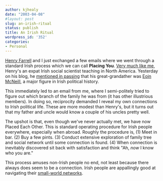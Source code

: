 ```yaml
---
author: kjhealy
date: "2003-04-08"
#layout: post
slug: an-irish-ritual
status: publish
title: An Irish Ritual
wordpress_id: '352'
categories:
- Personal
---
```


[Henry Farrell](http://farrell.blogspot.com/ "Farrellblogger .") and I just exchanged a few emails where we went through a standard Irish process which we can call **Placing You**. [Very much like me](http://www.kieranhealy.org/blog/archives/000247.html), Henry's an expat Irish social scientist teaching in North America. Yesterday on his blog, he [mentioned in passing](http://farrell.blogspot.com/2003_04_06_farrell_archive.html#92193517) that his great-grandather was [Eoin McNeill](http://www.rte.ie/millennia/people/macneilleoin.html), a major figure in Irish political history.

This immediately led to an email from me, where I semi-politely tried to figure out which branch of the family he was from (it has other illustrious members). In doing so, reciprocity demanded I reveal my own connections to Irish political life. These are more modest than Henry's, but it turns out that my father and uncle would know a couple of his uncles pretty well.

The upshot is that, even though we've never actually met, we have now Placed Each Other. This is standard operating procedure for Irish people everywhere, especially when abroad. Roughly the procedure is, (1) Meet in bar. (2) Buy a few pints. (3) Conduct extensive exploration of family tree and social network until some connection is found. (4) When connection is inevitably discovered sit back with satisfaction and think "Ah, *now* I know who you are."

This process amuses non-Irish people no end, not least because there always does seem to be a connection. Irish people are appallingly good at navigating their [small-world networks](http://www.amazon.com/exec/obidos/ASIN/0691005419/kieranhealysw-20/ref=nosim/).
